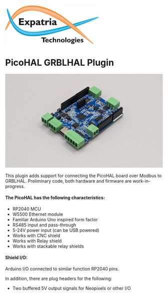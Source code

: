 ![Logo](/readme_images/logo_sm.jpg)
# PicoHAL GRBLHAL Plugin

<img src="/readme_images/Board_Photo.jpg" width="800">

This plugin adds support for connecting the PicoHAL board over Modbus to GRBLHAL.  Preliminary code, both hardware and firmware are work-in-progress.

#### The PicoHAL has the following characteristics:
  - RP2040 MCU
  - W5500 Ethernet module
  - Familiar Arduino Uno inspired form factor
  - RS485 input and pass-through
  - 5-24V power input (can be USB powered)
  - Works with CNC shield
  - Works with Relay shield
  - Works with stackable relay shields

#### Shield I/O:
Arduino I/O connected to similar function RP2040 pins.

In addition, there are plug headers for the following:
 - Two buffered 5V output signals for Neopixels or other I/O

